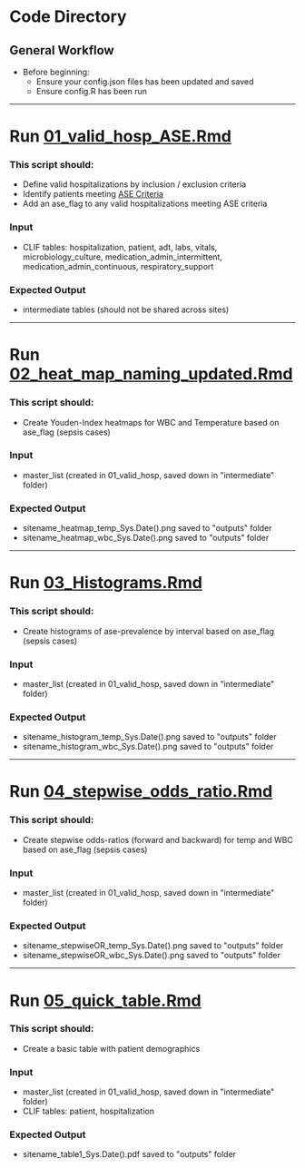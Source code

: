 # Code Directory   

## General Workflow  

* Before beginning:
    * Ensure your config.json files has been updated and saved  
    * Ensure config.R has been run
      
_________________________

# Run [01_valid_hosp_ASE.Rmd](01_valid_hosp_ASE.Rmd)  
### This script should:  
* Define valid hospitalizations by inclusion / exclusion criteria
* Identify patients meeting [ASE Criteria](https://stacks.cdc.gov/view/cdc/132387)
* Add an ase_flag to any valid hospitalizations meeting ASE criteria

### Input
* CLIF tables: hospitalization, patient, adt, labs, vitals, microbiology_culture, medication_admin_intermittent, medication_admin_continuous, respiratory_support

### Expected Output
* intermediate tables (should not be shared across sites)

_________________________

# Run [02_heat_map_naming_updated.Rmd](02_heat_map_naming_updated.Rmd)  
### This script should:  
* Create Youden-Index heatmaps for WBC and Temperature based on ase_flag (sepsis cases)

### Input
* master_list (created in 01_valid_hosp, saved down in "intermediate" folder)

### Expected Output
* sitename_heatmap_temp_Sys.Date().png saved to "outputs" folder
* sitename_heatmap_wbc_Sys.Date().png saved to "outputs" folder

_______________________

# Run [03_Histograms.Rmd](03_Histograms.Rmd)  
### This script should:  
* Create histograms of ase-prevalence by interval based on ase_flag (sepsis cases)

### Input
* master_list (created in 01_valid_hosp, saved down in "intermediate" folder)

### Expected Output
* sitename_histogram_temp_Sys.Date().png saved to "outputs" folder
* sitename_histogram_wbc_Sys.Date().png saved to "outputs" folder

_______________________

# Run [04_stepwise_odds_ratio.Rmd](04_stepwise_odds_ratio.Rmd)  
### This script should:  
* Create stepwise odds-ratios (forward and backward) for temp and WBC based on ase_flag (sepsis cases)

### Input
* master_list (created in 01_valid_hosp, saved down in "intermediate" folder)

### Expected Output
* sitename_stepwiseOR_temp_Sys.Date().png saved to "outputs" folder
* sitename_stepwiseOR_wbc_Sys.Date().png saved to "outputs" folder

_______________________

# Run [05_quick_table.Rmd](05_quick_table.Rmd)  
### This script should:  
* Create a basic table with patient demographics 

### Input
* master_list (created in 01_valid_hosp, saved down in "intermediate" folder)
* CLIF tables: patient, hospitalization 

### Expected Output
* sitename_table1_Sys.Date().pdf saved to "outputs" folder
